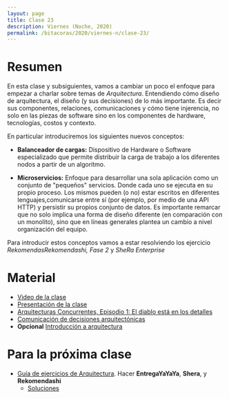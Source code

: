```yaml
---
layout: page
title: Clase 23
description: Viernes (Noche, 2020)
permalink: /bitacoras/2020/viernes-n/clase-23/
---
```


# Resumen

En esta clase y subsiguientes, vamos a cambiar un poco el enfoque para empezar a charlar sobre temas de _Arquitectura_. Entendiendo cómo diseño de arquitectura, el diseño (y sus decisiones) de lo más importante. Es decir sus componentes, relaciones, comunicaciones y cómo tiene injerencia, no solo en las piezas de software sino en los componentes de hardware, tecnologías, costos y contexto.

En particular introduciremos los siguientes nuevos conceptos:

- **Balanceador de cargas:** Dispositivo de Hardware o Software especializado que permite distribuir la carga de trabajo a los diferentes nodos a partir de un algoritmo.

- **Microservicios:** Enfoque para desarrollar una sola aplicación como un conjunto de "pequeños" servicios. Donde cada uno se ejecuta en su propio proceso. Los mismos pueden (o no) estar escritos en diferentes lenguajes,comunicarse entre sí (por ejemplo, por medio de una API HTTP) y persistir su propios conjunto de datos.
Es importante remarcar que no solo implica una forma de diseño diferente (en comparación con un monolito), sino que en líneas generales plantea un cambio a nivel organización del equipo.

Para introducir estos conceptos vamos a estar resolviendo los ejercicio *RekomendasRekomendashi, Fase 2* y *SheRa Enterprise*


# Material

- [Video de la clase](https://us02web.zoom.us/rec/share/lWwrjVOyScHNCQnqsM3xmUIPBg-OdOA4vzZmAVgbZ-NcmdORXowk9I0_ewGJQtfF.7vtKyLsOTFzRmFBj?startTime=1604700084000)
- [Presentación de la clase](https://docs.google.com/presentation/d/1dFweT7Jg4CwG2pwUuzsPiopA1p-bkVX9QlwkCySuizU/edit)
- [Arquitecturas Concurrentes, Episodio 1: El diablo está en los detalles](https://medium.com/arquitecturas-concurrentes/arquitecturas-concurrentes-episodio-1-el-diablo-est%C3%A1-en-los-detalles-692766ac669b)
- [Comunicación de decisiones arquitectónicas]({{site.baseurl}}/attachments/ComunicandoDecisionesArquitectonicas.pdf)
- **Opcional** [Introducción a arquitectura](https://docs.google.com/document/d/1XaKMrWPA0jntDK29gtEDRw-CoQgWXfHOmdbmihg4MpE/edit#heading=h.z9jwy1eurzt9)

# Para la próxima clase

- [Guía de ejercicios de Arquitectura](https://docs.google.com/document/d/1snIOX5rNp3kwEkWF3R04-KuujUbMTOz1wanl3Rut0Ts/edit?usp=sharing). Hacer **EntregaYaYaYa**, **Shera**, y **Rekomendashi**
  - [Soluciones](https://drive.google.com/drive/folders/1mI6cDlBqdsmv_tp-BTXqCVhTFplpylN6)
